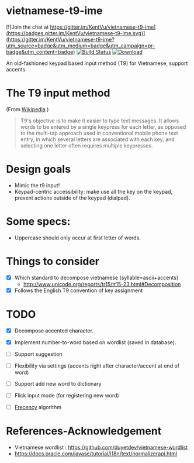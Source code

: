 vietnamese-t9-ime
=================

[![Join the chat at https://gitter.im/KentVu/vietnamese-t9-ime](https://badges.gitter.im/KentVu/vietnamese-t9-ime.svg)](https://gitter.im/KentVu/vietnamese-t9-ime?utm_source=badge&utm_medium=badge&utm_campaign=pr-badge&utm_content=badge)
[![Build Status](https://travis-ci.org/KentVu/vietnamese-t9-ime.svg?branch=master)](https://travis-ci.org/KentVu/vietnamese-t9-ime)
[ ![Download](https://api.bintray.com/packages/kentvu/t9vietnamese/t9-vietnamese-ime/images/download.svg) ](https://bintray.com/kentvu/t9vietnamese/t9-vietnamese-ime/_latestVersion)

An old-fashioned keypad based input method (T9) for Vietnamese, support accents

The T9 input method
===================
(From [Wikipedia](https://en.wikipedia.org/wiki/T9_(predictive_text)#Design) )

> T9's objective is to make it easier to type text messages. It allows words
> to be entered by a single keypress for each letter, as opposed to the
> multi-tap approach used in conventional mobile phone text entry, in which
> several letters are associated with each key, and selecting one letter often
> requires multiple keypresses.

Design goals
============
* Mimic the t9 input!
* Keypad-centric accessibility: make use all the key on the keypad, prevent actions outside of the keypad (dialpad).

Some specs:
===========
* Uppercase should only occur at first letter of words.

Things to consider
==================
* [x] Which standard to decompose vietnamese (syllable=ascii+accents)
  * http://www.unicode.org/reports/tr15/tr15-23.html#Decomposition
* [x] Follows the English T9 convention of key assignment

TODO
====
* [x] ~~Decompose accented character~~.
* [x] Implement number-to-word based on wordlist (saved in database).
* [ ] Support suggestion
* [ ] Flexibility via settings (accents right after character/accent at end of word)
* [ ] Support add new word to dictionary
* [ ] Flick input mode (for registering new word)
* [ ] [Frecency](https://developer.mozilla.org/en-US/docs/Mozilla/Tech/Places/Frecency_algorithm) algorithm


References-Acknowledgement
==========
* Vietnamese wordlist : https://github.com/duyetdev/vietnamese-wordlist
* https://docs.oracle.com/javase/tutorial/i18n/text/normalizerapi.html
